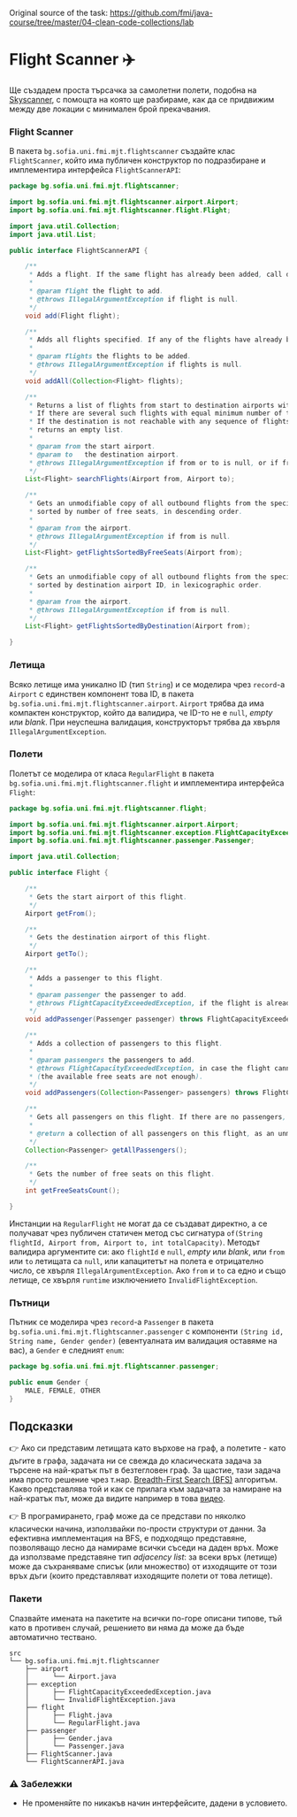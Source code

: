 Original source of the task: https://github.com/fmi/java-course/tree/master/04-clean-code-collections/lab

# Flight Scanner :airplane:

Ще създадем проста търсачка за самолетни полети, подобна на [Skyscanner](https://www.skyscanner.net), с помощта на която ще разбираме, как да се придвижим между две локации с минимален брой прекачвания.

### Flight Scanner

В пакета `bg.sofia.uni.fmi.mjt.flightscanner` създайте клас `FlightScanner`, който има публичен конструктор по подразбиране и имплементира интерфейса `FlightScannerAPI`:

```java
package bg.sofia.uni.fmi.mjt.flightscanner;

import bg.sofia.uni.fmi.mjt.flightscanner.airport.Airport;
import bg.sofia.uni.fmi.mjt.flightscanner.flight.Flight;

import java.util.Collection;
import java.util.List;

public interface FlightScannerAPI {

    /**
     * Adds a flight. If the same flight has already been added, call does nothing.
     *
     * @param flight the flight to add.
     * @throws IllegalArgumentException if flight is null.
     */
    void add(Flight flight);

    /**
     * Adds all flights specified. If any of the flights have already been added, those are ignored.
     *
     * @param flights the flights to be added.
     * @throws IllegalArgumentException if flights is null.
     */
    void addAll(Collection<Flight> flights);

    /**
     * Returns a list of flights from start to destination airports with minimum number of transfers.
     * If there are several such flights with equal minimum number of transfers, returns any of them.
     * If the destination is not reachable with any sequence of flights from the start airport,
     * returns an empty list.
     *
     * @param from the start airport.
     * @param to   the destination airport.
     * @throws IllegalArgumentException if from or to is null, or if from and to are one and the same airport.
     */
    List<Flight> searchFlights(Airport from, Airport to);

    /**
     * Gets an unmodifiable copy of all outbound flights from the specified airport,
     * sorted by number of free seats, in descending order.
     *
     * @param from the airport.
     * @throws IllegalArgumentException if from is null.
     */
    List<Flight> getFlightsSortedByFreeSeats(Airport from);

    /**
     * Gets an unmodifiable copy of all outbound flights from the specified airport,
     * sorted by destination airport ID, in lexicographic order.
     *
     * @param from the airport.
     * @throws IllegalArgumentException if from is null.
     */
    List<Flight> getFlightsSortedByDestination(Airport from);

}
```

### Летища

Всяко летище има уникално ID (тип `String`) и се моделира чрез `record`-a `Airport` с единствен компонент това ID, в пакета `bg.sofia.uni.fmi.mjt.flightscanner.airport`.  `Airport` трябва да има компактен конструктор, който да валидира, че  ID-то не е `null`, *empty* или *blank*. При неуспешна валидация, конструкторът трябва да хвърля `IllegalArgumentException`.

### Полети

Полетът се моделира от класа `RegularFlight` в пакета `bg.sofia.uni.fmi.mjt.flightscanner.flight` и имплементира интерфейса `Flight`:

```java
package bg.sofia.uni.fmi.mjt.flightscanner.flight;

import bg.sofia.uni.fmi.mjt.flightscanner.airport.Airport;
import bg.sofia.uni.fmi.mjt.flightscanner.exception.FlightCapacityExceededException;
import bg.sofia.uni.fmi.mjt.flightscanner.passenger.Passenger;

import java.util.Collection;

public interface Flight {

    /**
     * Gets the start airport of this flight.
     */
    Airport getFrom();

    /**
     * Gets the destination airport of this flight.
     */
    Airport getTo();

    /**
     * Adds a passenger to this flight.
     *
     * @param passenger the passenger to add.
     * @throws FlightCapacityExceededException, if the flight is already fully booked (there are no free seats).
     */
    void addPassenger(Passenger passenger) throws FlightCapacityExceededException;

    /**
     * Adds a collection of passengers to this flight.
     *
     * @param passengers the passengers to add.
     * @throws FlightCapacityExceededException, in case the flight cannot accommodate that many passengers
     * (the available free seats are not enough).
     */
    void addPassengers(Collection<Passenger> passengers) throws FlightCapacityExceededException;

    /**
     * Gets all passengers on this flight. If there are no passengers, returns an empty list.
     *
     * @return a collection of all passengers on this flight, as an unmodifiable copy.
     */
    Collection<Passenger> getAllPassengers();

    /**
     * Gets the number of free seats on this flight.
     */
    int getFreeSeatsCount();

}
```

Инстанции на `RegularFlight` не могат да се създават директно, а се получават чрез публичен статичен метод със сигнатура `of(String flightId, Airport from, Airport to, int totalCapacity)`. Методът валидира аргументите си: ако `flightId` е `null`, *empty* или *blank*, или `from` или `to` летищата са `null`, или капацитетът на полета е отрицателно число, се хвърля `IllegalArgumentException`. Ако `from` и `to` са едно и също летище, се хвърля `runtime` изключението `InvalidFlightException`.

### Пътници

Пътник се моделира чрез `record`-a `Passenger` в пакета `bg.sofia.uni.fmi.mjt.flightscanner.passenger` с компоненти `(String id, String name, Gender gender)` (евентуалната им валидация оставяме на вас), а `Gender` е следният `enum`:

```java
package bg.sofia.uni.fmi.mjt.flightscanner.passenger;

public enum Gender {
    MALE, FEMALE, OTHER
}
```

## Подсказки

:point_right: Ако си представим летищата като върхове на граф, а полетите - като дъгите в графа, задачата ни се свежда до класическата задача за търсене на най-кратък път в безтегловен граф. За щастие, тази задача има просто решение чрез т.нар. [Breadth-First Search (BFS)](https://en.wikipedia.org/wiki/Breadth-first_search) алгоритъм. Какво представлява той и как се прилага към задачата за намиране на най-кратък път, може да видите например в това [видео](https://www.youtube.com/watch?v=oDqjPvD54Ss).

:point_right: В програмирането, граф може да се представи по няколко класически начина, използвайки по-прости структури от данни. За ефективна имплементация на BFS, е подходящо представяне, позволяващо лесно да намираме всички съседи на даден връх. Може да използваме представяне тип *adjacency list*: за всеки връх (летище) може да съхраняваме списък (или множество) от изходящите от този връх дъги (които представляват изходящите полети от това летище).

### Пакети

Спазвайте имената на пакетите на всички по-горе описани типове, тъй като в противен случай, решението ви няма да може да бъде автоматично тествано.

```
src
└── bg.sofia.uni.fmi.mjt.flightscanner
    ├── airport
    │      └── Airport.java
    ├── exception
    │      ├── FlightCapacityExceededException.java
    │      └── InvalidFlightException.java
    ├── flight
    │      ├── Flight.java
    │      └── RegularFlight.java
    ├── passenger
    │      ├── Gender.java
    │      └── Passenger.java
    ├── FlightScanner.java
    └── FlightScannerAPI.java
```

### :warning: Забележки

- Не променяйте по никакъв начин интерфейсите, дадени в условието.
